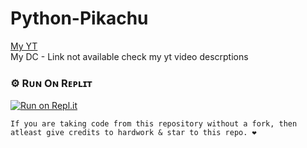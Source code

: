 # Python-Pikachu
[My YT](https://www.youtube.com/channel/UCq_0PiQz6KBb6bsN6xG_LOA)
<br>
My DC - Link not available check my yt video descrptions

### ⚙️ Rᴜɴ Oɴ Rᴇᴘʟɪᴛ

[![Run on Repl.it](https://repl.it/badge/github/sherlock-project/sherlock)](https://replit.com/@DhruvJadav/Python-Pikachu#README.md)
```
If you are taking code from this repository without a fork, then atleast give credits to hardwork & star to this repo. ❤️
```
